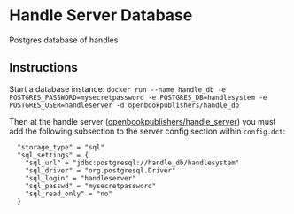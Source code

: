 # Handle Server Database
Postgres database of handles

## Instructions

Start a database instance:
`
docker run --name handle_db -e POSTGRES_PASSWORD=mysecretpassword -e POSTGRES_DB=handlesystem -e POSTGRES_USER=handleserver -d openbookpublishers/handle_db
`

Then at the handle server ([openbookpublishers/handle_server][1]) you must add the following subsection to the server config section within `config.dct`:

```
  "storage_type" = "sql"
  "sql_settings" = {
    "sql_url" = "jdbc:postgresql://handle_db/handlesystem"
    "sql_driver" = "org.postgresql.Driver"
    "sql_login" = "handleserver"
    "sql_passwd" = "mysecretpassword"
    "sql_read_only" = "no"
  }
```

[1]: https://github.com/OpenBookPublishers/handle_server "Handle server repo"
